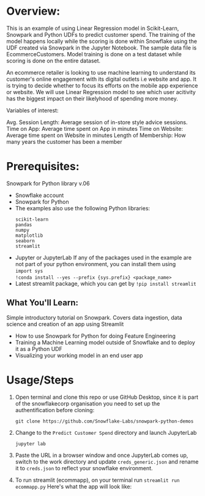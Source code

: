 # Overview:
This is an example of using Linear Regression model in Scikit-Learn, Snowpark and Python UDFs to predict customer spend. The training of the model happens locally while the scoring is done within Snowflake using the UDF created via Snowpark in the Jupyter Notebook. The sample data file is EcommerceCustomers. Model training is done on a test dataset while scoring is done on the entire dataset. 


An ecommerce retailer is looking to use machine learning to understand its customer's online engagement with its digital outlets i.e website and app. It is trying to decide whether to focus its efforts on the mobile app experience or website. We will use Linear Regression model to see which user acitivity has the biggest impact on their likelyhood of spending more money.

Variables of interest:

Avg. Session Length: Average session of in-store style advice sessions.
Time on App: Average time spent on App in minutes
Time on Website: Average time spent on Website in minutes
Length of Membership: How many years the customer has been a member 

# Prerequisites:
Snowpark for Python library v.06

* Snowflake account
* Snowpark for Python
* The examples also use the following Python libraries:
   ```
   scikit-learn
   pandas
   numpy
   matplotlib
   seaborn
   streamlit
   ```
* Jupyter or JupyterLab
If any of the packages used in the example are not part of your python environment, you can install them using
<br>`import sys`<br>
`!conda install --yes --prefix {sys.prefix} <package_name>`
* Latest streamlit package, which you can get by
 `!pip install streamlit`

## What You'll Learn:
Simple introductory tutorial on Snowpark. Covers data ingestion, data science and creation of an app using Streamlit

* How to use Snowpark for Python for doing Feature Engineering
* Training a Machine Learning model outside of Snowflake and to deploy it as a Python UDF
* Visualizing your working model in an end user app

    
# Usage/Steps

1. Open terminal and clone this repo or use GitHub Desktop, since it is part of the snowflakecorp organisation you need to set up the authentification before cloning: 

    `git clone https://github.com/Snowflake-Labs/snowpark-python-demos`

2. Change to the `Predict Customer Spend` directory and launch  JupyterLab

    `jupyter lab`

3. Paste the URL in a browser window and once JupyterLab comes up, switch to the work directory and update `creds_generic.json` and rename it to `creds.json` to reflect your snowflake environment.

4. To run streamlit (ecommapp), on your terminal run  `streamlit run ecommapp.py`
   Here's what the app will look like:
   


